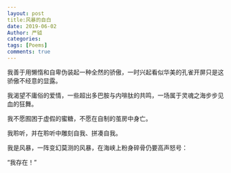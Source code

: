 ```yaml
---
layout: post
title:风暴的自白
date: 2019-06-02
Author: 严钺
categories: 
tags: [Poems]
comments: true
--- 
```


我善于用懒惰和自卑伪装起一种全然的骄傲，一时兴起看似华美的孔雀开屏只是这骄傲不经意的显露。

我渴望不庸俗的爱情，一些超出多巴胺与内啡肽的共鸣，一场属于灵魂之海步步见血的狂舞。


我不愿囿困于虚假的蜜糖，不愿在自制的茧房中身亡。


我聆听，并在聆听中雕刻自我、拼凑自我。


我是风暴，一阵变幻莫测的风暴，在海峡上粉身碎骨仍要高声怒号：

“我存在！”
